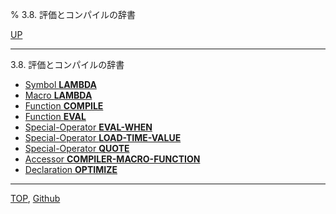% 3.8. 評価とコンパイルの辞書

[UP](3.html)  

---

3.8. 評価とコンパイルの辞書

- [Symbol **LAMBDA**](3.8.lambda-symbol.html)
- [Macro **LAMBDA**](3.8.lambda-macro.html)
- [Function **COMPILE**](3.8.compile.html)
- [Function **EVAL**](3.8.eval.html)
- [Special-Operator **EVAL-WHEN**](3.8.eval-when.html)
- [Special-Operator **LOAD-TIME-VALUE**](3.8.load-time-value.html)
- [Special-Operator **QUOTE**](3.8.quote.html)
- [Accessor **COMPILER-MACRO-FUNCTION**](3.8.compiler-macro-function.html)
- [Declaration **OPTIMIZE**](3.8.optimize.html)

---
[TOP](index.html),  [Github](https://github.com/nptcl/npt-japanese)

